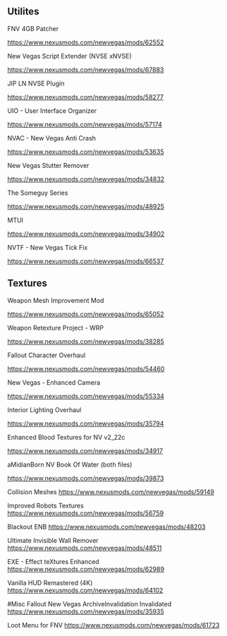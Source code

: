 ## Utilites

FNV 4GB Patcher

https://www.nexusmods.com/newvegas/mods/62552

New Vegas Script Extender (NVSE xNVSE)

https://www.nexusmods.com/newvegas/mods/67883

JIP LN NVSE Plugin

https://www.nexusmods.com/newvegas/mods/58277

UIO - User Interface Organizer

https://www.nexusmods.com/newvegas/mods/57174

NVAC - New Vegas Anti Crash

https://www.nexusmods.com/newvegas/mods/53635

New Vegas Stutter Remover

https://www.nexusmods.com/newvegas/mods/34832

The Someguy Series

https://www.nexusmods.com/newvegas/mods/48925

MTUI

https://www.nexusmods.com/newvegas/mods/34902

NVTF - New Vegas Tick Fix

https://www.nexusmods.com/newvegas/mods/66537

## Textures

Weapon Mesh Improvement Mod

https://www.nexusmods.com/newvegas/mods/65052

Weapon Retexture Project - WRP

https://www.nexusmods.com/newvegas/mods/38285

Fallout Character Overhaul

https://www.nexusmods.com/newvegas/mods/54460

New Vegas - Enhanced Camera

https://www.nexusmods.com/newvegas/mods/55334

Interior Lighting Overhaul

https://www.nexusmods.com/newvegas/mods/35794

Enhanced Blood Textures for NV v2_22c

https://www.nexusmods.com/newvegas/mods/34917

aMidianBorn NV Book Of Water (both files)

https://www.nexusmods.com/newvegas/mods/39873

Collision Meshes
https://www.nexusmods.com/newvegas/mods/59149

Improved Robots Textures
https://www.nexusmods.com/newvegas/mods/56759

Blackout ENB
https://www.nexusmods.com/newvegas/mods/48203

Ultimate Invisible Wall Remover
https://www.nexusmods.com/newvegas/mods/48511

EXE - Effect teXtures Enhanced
https://www.nexusmods.com/newvegas/mods/62989

Vanilla HUD Remastered (4K)
https://www.nexusmods.com/newvegas/mods/64102

#Misc
Fallout New Vegas ArchiveInvalidation Invalidated
https://www.nexusmods.com/newvegas/mods/35935

Loot Menu for FNV
https://www.nexusmods.com/newvegas/mods/61723
